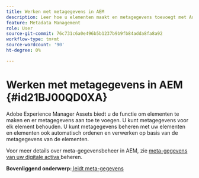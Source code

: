 ```yaml
---
title: Werken met metagegevens in AEM
description: Leer hoe u elementen maakt en metagegevens toevoegt met Adobe Experience Manager Assets. Metagegevens beheren vanuit AEM Guides.
feature: Metadata Management
role: User
source-git-commit: 76c731c6a0e496b5b1237b9b9fb84adda8fa8a92
workflow-type: tm+mt
source-wordcount: '90'
ht-degree: 0%

---
```


# Werken met metagegevens in AEM {#id21BJ00QD0XA}

Adobe Experience Manager Assets biedt u de functie om elementen te maken en er metagegevens aan toe te voegen. U kunt metagegevens voor elk element behouden. U kunt metagegevens beheren met uw elementen en elementen ook automatisch ordenen en verwerken op basis van de metagegevens van de elementen.

Voor meer details over meta-gegevensbeheer in AEM, zie [ meta-gegevens van uw digitale activa ](https://experienceleague.adobe.com/docs/experience-manager-65/assets/using/metadata.html?lang=en) beheren.

**Bovenliggend onderwerp:**[ leidt meta-gegevens ](manage-metadata.md)
